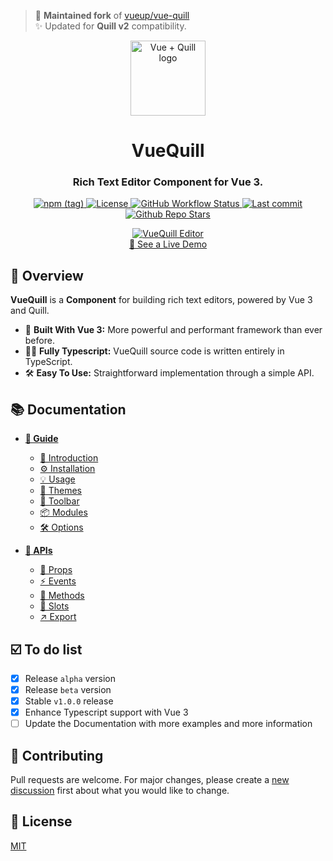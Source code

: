> 🧩 **Maintained fork** of [vueup/vue-quill](https://github.com/vueup/vue-quill)  
> ✨ Updated for **Quill v2** compatibility.

<p align="center">
  <a href="https://vueup.github.io/vue-quill/" target="_blank" rel="noopener noreferrer">
    <img height="120" src="https://vueup.github.io/vue-quill/quill.svg" alt="Vue + Quill logo">
  </a>
</p>
<h1 align="center">VueQuill</h1>
<h3 align="center">
  Rich Text Editor Component for Vue 3.
</h3>
<p align="center">
  <a href="https://www.npmjs.com/package/@vueup/vue-quill" title="Version" target="_blank" rel="noopener noreferrer">
    <img alt="npm (tag)" src="https://img.shields.io/npm/v/@vueup/vue-quill">
  </a>
  <a href="https://www.npmjs.com/package/@vueup/vue-quill" title="License" target="_blank" rel="noopener noreferrer">
    <img src="https://img.shields.io/npm/l/@vueup/vue-quill" alt="License">
  </a>
  <a href="https://github.com/vueup/vue-quill/actions" title="Checks" target="_blank" rel="noopener noreferrer">
    <img alt="GitHub Workflow Status" src="https://img.shields.io/github/actions/workflow/status/vueup/vue-quill/release-vue-quill.yml?branch=master&logo=github">
  </a>
  <a href="https://github.com/vueup/vue-quill" title="Last commit" target="_blank" rel="noopener noreferrer">
    <img src="https://img.shields.io/github/last-commit/vueup/vue-quill?logo=github" alt="Last commit">
  </a>
  <a href="https://github.com/vueup/vue-quill" title="Github Repo Stars" target="_blank" rel="noopener noreferrer">
    <img src="https://img.shields.io/github/stars/vueup/vue-quill?style=social" alt="Github Repo Stars">
  </a>
</p>
<p align="center">
  <a href="https://vueup.github.io/vue-quill/#demo" title="VueQuill Demo" target="_blank" rel="noopener noreferrer">
    <img src="https://user-images.githubusercontent.com/6185447/111898684-33761b00-8a5a-11eb-9458-372c0185f576.png" alt="VueQuill Editor">
  </a>
  <br>
  <a href="https://vueup.github.io/vue-quill/#demo" title="Live Demo" target="_blank" rel="noopener noreferrer">👀 See a Live Demo</a>
</p>

## 🔎 Overview

**VueQuill** is a **Component** for building rich text editors, powered by Vue 3 and Quill.

- 💚 **Built With Vue 3:** More powerful and performant framework than ever before.
- 🧙‍♂️ **Fully Typescript:** VueQuill source code is written entirely in TypeScript.
- 🛠️ **Easy To Use:** Straightforward implementation through a simple API.

## 📚 Documentation

- **[📘 Guide](https://vueup.github.io/vue-quill/guide/)**
  - [🚀 Introduction](https://vueup.github.io/vue-quill/guide/)
  - [⚙️ Installation](https://vueup.github.io/vue-quill/guide/installation.html)
  - [💡 Usage](https://vueup.github.io/vue-quill/guide/usage.html)
  - [🎨 Themes](https://vueup.github.io/vue-quill/guide/themes.html)
  - [🚥 Toolbar](https://vueup.github.io/vue-quill/guide/toolbar.html)
  - [📦 Modules](https://vueup.github.io/vue-quill/guide/modules.html)
  - [🛠️ Options](https://vueup.github.io/vue-quill/guide/options.html)
  
- **[🧰 APIs](https://vueup.github.io/vue-quill/api/)**
  - [📌 Props](https://vueup.github.io/vue-quill/api/)
  - [⚡ Events](https://vueup.github.io/vue-quill/api/events.html)
  - [📢 Methods](https://vueup.github.io/vue-quill/api/methods.html)
  - [🔌 Slots](https://vueup.github.io/vue-quill/api/slots.html)
  - [↗️ Export](https://vueup.github.io/vue-quill/api/export.html)

## ☑️ To do list

- [x] Release `alpha` version
- [x] Release `beta` version
- [x] Stable `v1.0.0` release
- [x] Enhance Typescript support with Vue 3
- [ ] Update the Documentation with more examples and more information

## 👏 Contributing

Pull requests are welcome. For major changes, please create a [new discussion](https://github.com/vueup/vue-quill/discussions) first about what you would like to change.

## 📝 License

[MIT](https://choosealicense.com/licenses/mit/)
